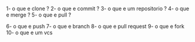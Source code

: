 1- o que e clone ?
2- o que e commit ?
3- o que e um repositorio ? 
4- o que e merge ?
5- o que e pull ?

6- o que e push
7- o que e branch
8- o que e pull request 
9- o que e fork 
10- o que e um vcs 